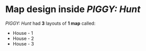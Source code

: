 # Map design inside *PIGGY: Hunt*

*PIGGY: Hunt* had **3** layouts of **1 map** called:
 - House - 1
 - House - 2
 - House - 3

